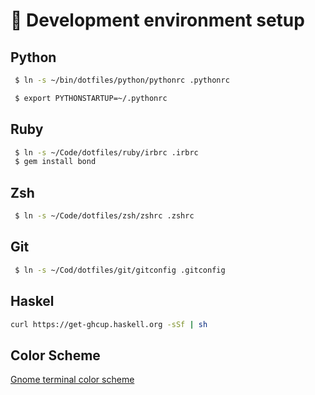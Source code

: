#  🐧 Development environment setup


## Python

```bash
 $ ln -s ~/bin/dotfiles/python/pythonrc .pythonrc

 $ export PYTHONSTARTUP=~/.pythonrc
```
## Ruby 

```bash
 $ ln -s ~/Code/dotfiles/ruby/irbrc .irbrc
 $ gem install bond

```
## Zsh
```bash
 $ ln -s ~/Code/dotfiles/zsh/zshrc .zshrc
```

## Git

```bash
 $ ln -s ~/Cod/dotfiles/git/gitconfig .gitconfig
```

## Haskel
```bash
curl https://get-ghcup.haskell.org -sSf | sh

```

## Color Scheme
[Gnome terminal color scheme](http://mayccoll.github.io/Gogh/)



